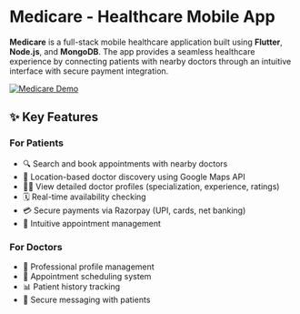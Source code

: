 # Medicare - Healthcare Mobile App

**Medicare** is a full-stack mobile healthcare application built using **Flutter**, **Node.js**, and **MongoDB**. The app provides a seamless healthcare experience by connecting patients with nearby doctors through an intuitive interface with secure payment integration.

[![Medicare Demo](https://img.shields.io/badge/Demo-Vimeo-blue)](https://vimeo.com/1103574547?share=copy)

## ✨ Key Features

### For Patients
- 🔍 Search and book appointments with nearby doctors
- 📍 Location-based doctor discovery using Google Maps API
- 👨‍⚕️ View detailed doctor profiles (specialization, experience, ratings)
- 🗓️ Real-time availability checking
- 💳 Secure payments via Razorpay (UPI, cards, net banking)
- 📱 Intuitive appointment management

### For Doctors
- 🏥 Professional profile management
- 📅 Appointment scheduling system
- 📊 Patient history tracking
- 💬 Secure messaging with patients










